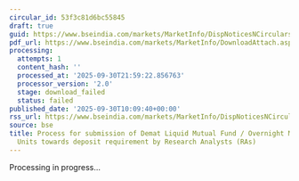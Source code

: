 ```yaml
---
circular_id: 53f3c81d6bc55845
draft: true
guid: https://www.bseindia.com/markets/MarketInfo/DispNoticesNCirculars.aspx?Noticeid={31C44D50-2493-42BF-8127-D7F07240EADA}&noticeno=20250930-19&dt=09/30/2025&icount=19&totcount=114&flag=0
pdf_url: https://www.bseindia.com/markets/MarketInfo/DownloadAttach.aspx?id=20250930-19&attachedId=
processing:
  attempts: 1
  content_hash: ''
  processed_at: '2025-09-30T21:59:22.856763'
  processor_version: '2.0'
  stage: download_failed
  status: failed
published_date: '2025-09-30T10:09:40+00:00'
rss_url: https://www.bseindia.com/markets/MarketInfo/DispNoticesNCirculars.aspx?Noticeid={31C44D50-2493-42BF-8127-D7F07240EADA}&noticeno=20250930-19&dt=09/30/2025&icount=19&totcount=114&flag=0
source: bse
title: Process for submission of Demat Liquid Mutual Fund / Overnight Mutual Fund
  Units towards deposit requirement by Research Analysts (RAs)
---
```


Processing in progress...